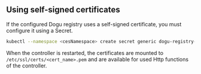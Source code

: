 ## Using self-signed certificates

If the configured Dogu registry uses a self-signed certificate, you must configure it using a Secret.

```bash
kubectl --namespace <cesNamespace> create secret generic dogu-registry-cert --from-file=dogu-registry-cert.pem=<cert_name>.pem
```

When the controller is restarted, the certificates are mounted to `/etc/ssl/certs/<cert_name>.pem` and are
available for used Http functions of the controller.
